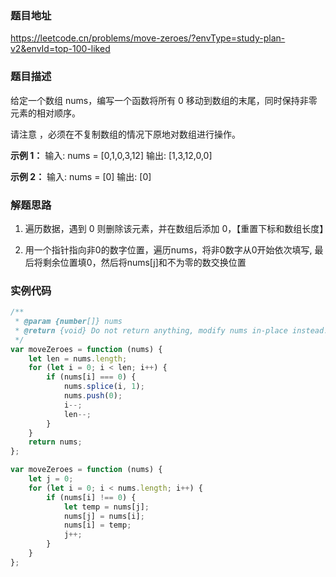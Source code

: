 ### 题目地址

https://leetcode.cn/problems/move-zeroes/?envType=study-plan-v2&envId=top-100-liked

### 题目描述

给定一个数组 nums，编写一个函数将所有 0 移动到数组的末尾，同时保持非零元素的相对顺序。

请注意 ，必须在不复制数组的情况下原地对数组进行操作。

**示例 1：**
输入: nums = [0,1,0,3,12]
输出: [1,3,12,0,0]

**示例 2：**
输入: nums = [0]
输出: [0]

### 解题思路

1. 遍历数据，遇到 0 则删除该元素，并在数组后添加 0，【重置下标和数组长度】

2. 用一个指针指向非0的数字位置，遍历nums，将非0数字从0开始依次填写, 最后将剩余位置填0，然后将nums[j]和不为零的数交换位置

### 实例代码

```javascript
/**
 * @param {number[]} nums
 * @return {void} Do not return anything, modify nums in-place instead.
 */
var moveZeroes = function (nums) {
	let len = nums.length;
	for (let i = 0; i < len; i++) {
		if (nums[i] === 0) {
			nums.splice(i, 1);
			nums.push(0);
			i--;
			len--;
		}
	}
	return nums;
};
```

```javascript
var moveZeroes = function (nums) {
	let j = 0;
	for (let i = 0; i < nums.length; i++) {
		if (nums[i] !== 0) {
			let temp = nums[j];
			nums[j] = nums[i];
			nums[i] = temp;
			j++;
		}
	}
};
```
